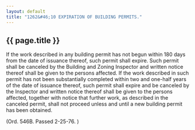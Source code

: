 ```yaml
---
layout: default 
title: "1262&#46;10 EXPIRATION OF BUILDING PERMITS."
---
```


{{ page.title }}
----------------

If the work described in any building permit has not begun within 180
days from the date of issuance thereof, such permit shall expire. Such
permit shall be canceled by the Building and Zoning Inspector and
written notice thereof shall be given to the persons affected. If the
work described in such permit has not been substantially completed
within two and one-half years of the date of issuance thereof, such
permit shall expire and be canceled by the Inspector and written notice
thereof shall be given to the persons affected, together with notice
that further work, as described in the canceled permit, shall not
proceed unless and until a new building permit has been obtained.

(Ord. 546B. Passed 2-25-76. )
